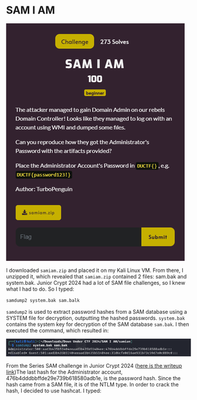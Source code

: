 # SAM I AM

![](../images/sam-i-am-part-1.png)

I downloaded `samiam.zip` and placed it on my Kali Linux VM. From there, I unzipped it, which revealed that `samiam.zip` contained 2 files: sam.bak and system.bak. Junior Crypt 2024 had a lot of SAM file challenges, so I knew what I had to do. So I typed:

```txt
samdump2 system.bak sam.balk
```

`samdump2` is used to extract password hashes from a SAM database using a SYSTEM file for decryption, outputting the hashed passwords. `system.bak` contains the system key for decryption of the SAM database `sam.bak`. I then executed the command, which resulted in:

![](../images/sam-i-am-part-2.png)

From the Series SAM challenge in Junior Crypt 2024 ([here is the writeup link](https://github.com/marcoparello/CTF-Writeups/blob/main/Junior-Crypt-2024/forensics/Series-SAM.md))The last hash for the Administrator account, 476b4dddbbffde29e739b618580adb1e, is the password hash. Since the hash came from a SAM file, it is of the NTLM type. In order to crack the hash, I decided to use hashcat. I typed:
